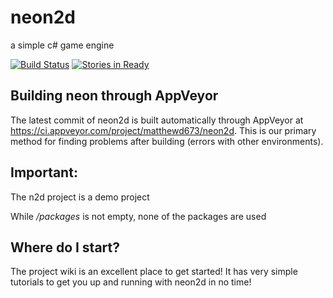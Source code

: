 # neon2d
a simple c# game engine

[![Build Status](https://ci.appveyor.com/api/projects/status/hobn7kgmotmf1kb7?svg=true
)](https://ci.appveyor.com/project/matthewd673/neon2d)
[![Stories in Ready](https://badge.waffle.io/neon2d/neon2d.svg?label=ready&title=Ready)](http://waffle.io/neon2d/neon2d)

## Building neon through AppVeyor
The latest commit of neon2d is built automatically through AppVeyor at https://ci.appveyor.com/project/matthewd673/neon2d. This is our primary method for finding problems after building (errors with other environments).

## Important:

The n2d project is a demo project

While */packages* is not empty, none of the packages are used

## Where do I start?

The project wiki is an excellent place to get started! It has very simple tutorials to get you up and running with neon2d in no time!
